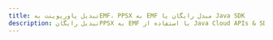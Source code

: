 ---title: تبدیل پاورپوینت بهEMF، PPSX به EMF مبدل رایگان یا Java SDKdescription: تبدیل رایگانPPSX به EMF با استفاده از Java Cloud APIs & SDK. همچنین اسناد Microsoft PowerPoint را در Cloud ایجاد، ویرایش و رندر کنید.---
